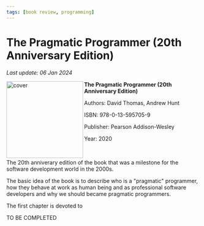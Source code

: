 ```yaml
---
tags: [book review, programming]
---
```


# The Pragmatic Programmer (20th Anniversary Edition)

*Last update: 06 Jan 2024*


<img align="left" src="../covers/pragmatic-programmer-2.png" alt="cover" height="200" />

**The Pragmatic Programmer (20th Anniversary Edition)**

Authors: David Thomas, Andrew Hunt

ISBN: 978-0-13-595705-9

Publisher: Pearson Addison-Wesley

Year: 2020

<br/>

The 20th anniverary edition of the book that was a milestone for the software development world in the 2000s.

The basic idea of the book is to describe who is a "pragmatic" programmer, how they behave at work as human being and as professional software developers and why we should became pragmatic programmers.

The first chapter is devoted to 

TO BE COMPLETED

